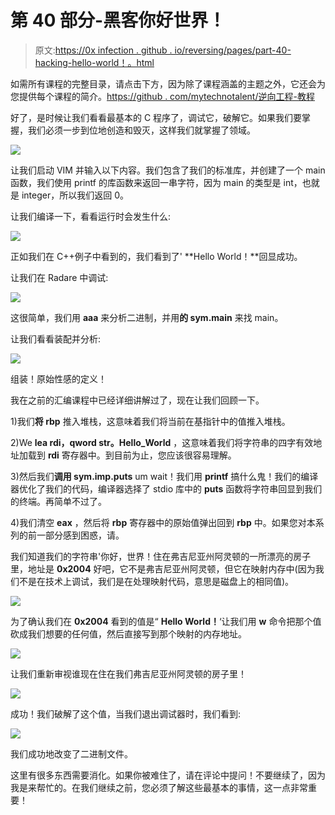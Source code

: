 # 第 40 部分-黑客你好世界！

> 原文:[https://0x infection . github . io/reversing/pages/part-40-hacking-hello-world！。html](https://0xinfection.github.io/reversing/pages/part-40-hacking-hello-world!.html)

如需所有课程的完整目录，请点击下方，因为除了课程涵盖的主题之外，它还会为您提供每个课程的简介。[https://github . com/mytechnotalent/逆向工程-教程](https://github.com/mytechnotalent/Reverse-Engineering-Tutorial)

好了，是时候让我们看看最基本的 C 程序了，调试它，破解它。如果我们要掌握，我们必须一步到位地创造和毁灭，这样我们就掌握了领域。

![](../Images/73b404fab4693ce47cd0981bdab144b9.png)

让我们启动 VIM 并输入以下内容。我们包含了我们的标准库，并创建了一个 main 函数，我们使用 printf 的库函数来返回一串字符，因为 main 的类型是 int，也就是 integer，所以我们返回 0。

让我们编译一下，看看运行时会发生什么:

![](../Images/9957474ebf05b3b20dcbb58bc40985f4.png)

正如我们在 C++例子中看到的，我们看到了' **Hello World！**回显成功。

让我们在 Radare 中调试:

![](../Images/9fd84aa8d94bef2e043479ec147cc647.png)

这很简单，我们用 **aaa** 来分析二进制，并用**的 sym.main** 来找 main。

让我们看看装配并分析:

![](../Images/33358e09144be0647c5087cf6e9e083f.png)

组装！原始性感的定义！

我在之前的汇编课程中已经详细讲解过了，现在让我们回顾一下。

1)我们**将 rbp** 推入堆栈，这意味着我们将当前在基指针中的值推入堆栈。

2)We **lea rdi，qword str。Hello_World** ，这意味着我们将字符串的四字有效地址加载到 **rdi** 寄存器中。到目前为止，您应该很容易理解。

3)然后我们**调用 sym.imp.puts** um wait！我们用 **printf** 搞什么鬼！我们的编译器优化了我们的代码，编译器选择了 stdio 库中的 **puts** 函数将字符串回显到我们的终端。再简单不过了。

4)我们清空 **eax** ，然后将 **rbp** 寄存器中的原始值弹出回到 **rbp** 中。如果您对本系列的前一部分感到困惑，请。

我们知道我们的字符串'你好，世界！住在弗吉尼亚州阿灵顿的一所漂亮的房子里，地址是 **0x2004** 好吧，它不是弗吉尼亚州阿灵顿，但它在映射内存中(因为我们不是在技术上调试，我们是在处理映射代码，意思是磁盘上的相同值)。

![](../Images/cbd0f235deb0872601b7a63afd905b9d.png)

为了确认我们在 **0x2004** 看到的值是“ **Hello World！**‘让我们用 **w** 命令把那个值砍成我们想要的任何值，然后直接写到那个映射的内存地址。

![](../Images/9b43b87d9a938cf07e84a860f8adde15.png)

让我们重新审视谁现在住在我们弗吉尼亚州阿灵顿的房子里！

![](../Images/97aa9ab33c884c55da7015480489132c.png)

成功！我们破解了这个值，当我们退出调试器时，我们看到:

![](../Images/26ee8a20f6e9540ac66e9696c5fb2a98.png)

我们成功地改变了二进制文件。

这里有很多东西需要消化。如果你被难住了，请在评论中提问！不要继续了，因为我是来帮忙的。在我们继续之前，您必须了解这些最基本的事情，这一点非常重要！